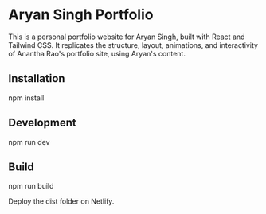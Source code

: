 # Aryan Singh Portfolio

This is a personal portfolio website for Aryan Singh, built with React and Tailwind CSS.
It replicates the structure, layout, animations, and interactivity of Anantha Rao's portfolio site, using Aryan's content.

## Installation
npm install

## Development
npm run dev

## Build
npm run build

Deploy the dist folder on Netlify.
